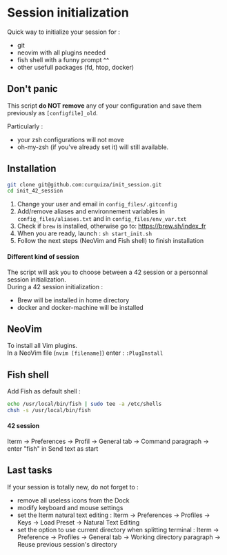# Session initialization

Quick way to initialize your session for :
- git
- neovim with all plugins needed
- fish shell with a funny prompt ^^
- other usefull packages (fd, htop, docker)

## Don't panic
This script **do NOT remove** any of your configuration and save them previously as `[configfile]_old`.  

Particularly :
- your zsh configurations will not move
- oh-my-zsh (if you've already set it) will still available.

## Installation
``` bash
git clone git@github.com:curquiza/init_session.git
cd init_42_session
```
1) Change your user and email in `config_files/.gitconfig`
2) Add/remove aliases and environnement variables in `config_files/aliases.txt` and in `config_files/env_var.txt`
3) Check if `brew` is installed, otherwise go to: https://brew.sh/index_fr
4) When you are ready, launch : `sh start_init.sh`
5) Follow the next steps (NeoVim and Fish shell) to finish installation 

#### Different kind of session
The script will ask you to choose between a 42 session or a personnal session initialization.  
During a 42 session initialization :
- Brew will be installed in home directory
- docker and docker-machine will be installed

## NeoVim 
To install all Vim plugins.  
In a NeoVim file (`nvim [filename]`) enter :
```:PlugInstall```

## Fish shell

Add Fish as default shell :
``` bash
echo /usr/local/bin/fish | sudo tee -a /etc/shells
chsh -s /usr/local/bin/fish
```

#### 42 session
Iterm -> Preferences -> Profil -> General tab -> Command paragraph -> enter "fish" in Send text as start

## Last tasks
If your session is totally new, do not forget to :
- remove all useless icons from the Dock
- modify keyboard and mouse settings
- set the Iterm natural text editing : Iterm -> Preferences -> Profiles -> Keys -> Load Preset -> Natural Text Editing
- set the option to use current directory when splitting terminal : Iterm -> Preference -> Profiles -> General tab -> Working directory paragraph -> Reuse previous session's directory
